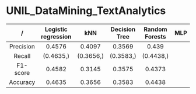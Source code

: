 



# UNIL_DataMining_TextAnalytics

|/|Logistic regression|kNN|Decision Tree|Random Forests|MLP|
| :---: | :---: | :---: | :---: | :---: | :---: |
|Precision|0.4576|0.4097|0.3569|0.439||
|Recall|(0.4635,)|(0.3656,)|(0.3583,)|(0.4438,)||
|F1-score|0.4582|0.3145|0.3575|0.4373||
|Accuracy|0.4635|0.3656|0.3583|0.4438||
